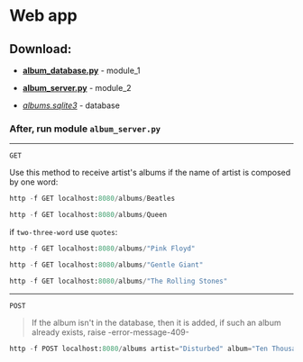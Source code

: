 # Web app

## Download:

- [**album_database.py**](https://github.com/victortemnov/music-album/blob/master/album_database.py) - module_1

- [**album_server.py**](https://github.com/victortemnov/music-album/blob/master/album_server.py) - module_2

- [*albums.sqlite3*](https://drive.google.com/file/d/1KHKrio-StI9jVIVgJH1EKaObpAFzRx25/view)  - database

### After, run module `album_server.py`

---

`GET`

Use this method to receive artist's albums
if the name of artist is composed by one word:

```python
http -f GET localhost:8080/albums/Beatles
```

```python
http -f GET localhost:8080/albums/Queen
```

if `two-three-word` use `quotes`:

```python
http -f GET localhost:8080/albums/"Pink Floyd"
```

```python
http -f GET localhost:8080/albums/"Gentle Giant"
```

```python
http -f GET localhost:8080/albums/"The Rolling Stones"
```

---

`POST`

> If the album isn't in the database, then it is added, if such an album already exists, raise -error-message-409-

```python
http -f POST localhost:8080/albums artist="Disturbed" album="Ten Thousand Fists" genre="Alternative" year="2005"
```
